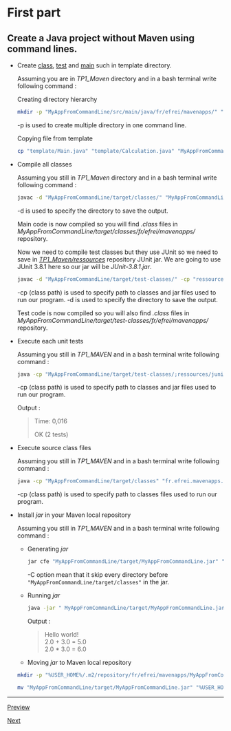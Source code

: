 
# First part

## Create a Java project without Maven using command lines.  

* Create [class](../template/Calculation.java), [test](../template/CalculationTest.java) and [main](../template/Main.java) such in template directory.

  Assuming you are in *TP1_Maven* directory and in a bash terminal write following command :  

  Creating directory hierarchy
  ```sh
  mkdir -p "MyAppFromCommandLine/src/main/java/fr/efrei/mavenapps/" "MyAppFromCommandLine/src/test/java/fr/efrei/mavenapps/" "MyAppFromCommandLine/target/classes/" "MyAppFromCommandLine/target/test-classes/"
  ```

  -p is used to create multiple directory in one command line.

  Copying file from template
  ```sh
  cp "template/Main.java" "template/Calculation.java" "MyAppFromCommandLine/src/main/java/fr/efrei/mavenapps/"  & cp "template/CalculationTest.java"  "MyAppFromCommandLine/src/test/java/fr/efrei/mavenapps/"
  ```

* Compile all classes

  Assuming you still in *TP1_Maven* directory and in a bash terminal write following command :

  ```sh
  javac -d "MyAppFromCommandLine/target/classes/" "MyAppFromCommandLine/src/main/java/fr/efrei/mavenapps/*.java"
  ```

  -d is used to specify the directory to save the output.

  Main code is now compiled so you will find *.class* files in *MyAppFromCommandLine/target/classes/fr/efrei/mavenapps/* repository.  

  Now we need to compile test classes but they use JUnit so we need to save in [*TP1_Maven/ressources*](../ressources/) repository JUnit jar. We are going to use JUnit 3.8.1 here so our jar will be *JUnit-3.8.1.jar*.  

  ```sh
  javac -d "MyAppFromCommandLine/target/test-classes/" -cp "ressources/junit-3.8.1.jar;MyAppFromCommandLine/target/classes/" "MyAppFromCommandLine/src/test/java/fr/efrei/mavenapps/*.java"
  ```

  -cp (class path) is used to specify path to classes and jar files used to run our program.
  -d is used to specify the directory to save the output.

  Test code is now compiled so you will also find *.class* files in *MyAppFromCommandLine/target/test-classes/fr/efrei/mavenapps/* repository.

* Execute each unit tests

  Assuming you still in *TP1_MAVEN* and in a bash terminal write following command :

  ```sh
  java -cp "MyAppFromCommandLine/target/test-classes/;ressources/junit-3.8.1.jar;MyAppFromCommandLine/target/classes/" "junit.textui.TestRunner" "fr.efrei.mavenapps.CalculationTest"
  ```

  -cp (class path) is used to specify path to classes and jar files used to run our program.

  Output :  
  > Time: 0,016  
  >
  > OK (2 tests)  

* Execute source class files

  Assuming you still in *TP1_MAVEN* and in a bash terminal write following command :

  ```sh
  java -cp "MyAppFromCommandLine/target/classes" "fr.efrei.mavenapps.Main"
  ```  

  -cp (class path) is used to specify path to classes files used to run our program.

* Install *jar* in your Maven local repository    

  Assuming you still in *TP1_MAVEN* and in a bash terminal write following command :

  * Generating *jar*

    ```sh
    jar cfe "MyAppFromCommandLine/target/MyAppFromCommandLine.jar" "fr.efrei.mavenapps.Main" -C "MyAppFromCommandLine/target/classes" "fr"
    ```

    -C option mean that it skip every directory before `"MyAppFromCommandLine/target/classes"` in the jar.  

  * Running *jar*  

    ```sh
    java -jar " MyAppFromCommandLine/target/MyAppFromCommandLine.jar"
    ```

    Output :
    > Hello world\!   
      2.0 + 3.0 = 5.0    
      2.0 * 3.0 = 6.0  

  * Moving *jar* to Maven local repository

  ```sh
  mkdir -p "%USER_HOME%/.m2/repository/fr/efrei/mavenapps/MyAppFromCommandLine/1.0-SNAPSHOT/"
  ```

  ```sh
  mv "MyAppFromCommandLine/target/MyAppFromCommandLine.jar" "%USER_HOME%/.m2/repository/fr/efrei/mavenapps/MyAppFromCommandLine/1.0-SNAPSHOT/"
  ```

---  

[Preview](./1.4-fourth-part.md)

[Next](./2.2-second-part.md)  
